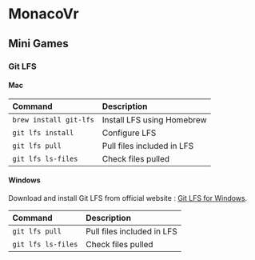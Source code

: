 # MonacoVr

## Mini Games

### Git LFS

#### Mac

| Command               | Description                |
| :-------------------- | :------------------------- |
| `brew install git-lfs`| Install LFS using Homebrew |
| `git lfs install`     | Configure LFS              |
| `git lfs pull`        | Pull files included in LFS |
| `git lfs ls-files`    | Check files pulled         |

#### Windows

Download and install Git LFS from official website : [Git LFS for Windows](https://git-lfs.com/).

| Command               | Description                |
| :-------------------- | :------------------------- |
| `git lfs pull`        | Pull files included in LFS |
| `git lfs ls-files`    | Check files pulled         |

